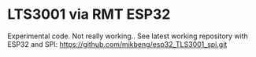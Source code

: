 # LTS3001 via RMT ESP32

Experimental code. Not really working.. See latest working repository with ESP32 and SPI:
https://github.com/mikbeng/esp32_TLS3001_spi.git
